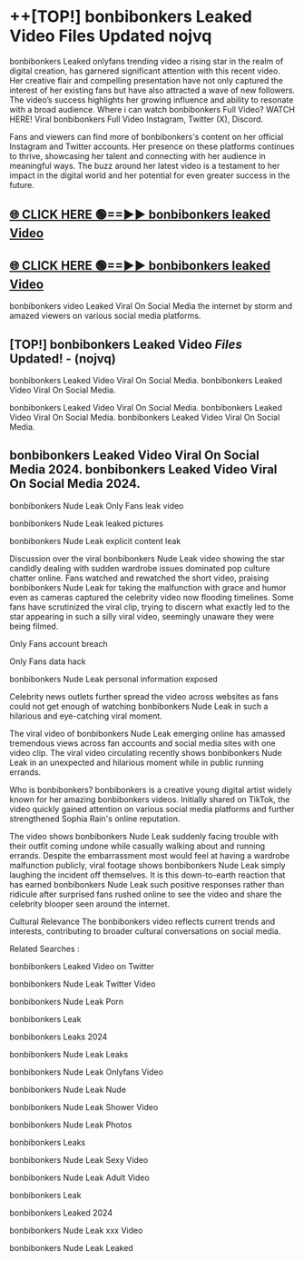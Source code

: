 # ++[TOP!] bonbibonkers Leaked Video Files Updated nojvq<br>

bonbibonkers Leaked onlyfans trending video a rising star in the realm of digital creation, has garnered significant attention with this recent video. Her creative flair and compelling presentation have not only captured the interest of her existing fans but have also attracted a wave of new followers. The video’s success highlights her growing influence and ability to resonate with a broad audience.
Where i can watch bonbibonkers Full Video? WATCH HERE! Viral bonbibonkers Full Video Instagram, Twitter (X), Discord.


Fans and viewers can find more of bonbibonkers's content on her official Instagram and Twitter accounts. Her presence on these platforms continues to thrive, showcasing her talent and connecting with her audience in meaningful ways. The buzz around her latest video is a testament to her impact in the digital world and her potential for even greater success in the future.


## [🌐 CLICK HERE 🟢==►► bonbibonkers leaked Video ](https://xnudes.xyz/go)

## [🌐 CLICK HERE 🟢==►► bonbibonkers leaked Video ](https://xnudes.xyz/go)



bonbibonkers video Leaked Viral On Social Media the internet by storm and amazed viewers on various social media platforms.


## [TOP!] bonbibonkers Leaked Video *Files* Updated! - (nojvq)

bonbibonkers Leaked Video Viral On Social Media. bonbibonkers Leaked Video Viral On Social Media.

bonbibonkers Leaked Video Viral On Social Media. bonbibonkers Leaked Video Viral On Social Media. bonbibonkers Leaked Video Viral On Social Media.


## bonbibonkers Leaked Video Viral On Social Media 2024. bonbibonkers Leaked Video Viral On Social Media 2024.
bonbibonkers Nude Leak Only Fans leak video

bonbibonkers Nude Leak leaked pictures

bonbibonkers Nude Leak explicit content leak

Discussion over the viral bonbibonkers Nude Leak video showing the star candidly dealing with sudden wardrobe issues dominated pop culture chatter online. Fans watched and rewatched the short video, praising bonbibonkers Nude Leak for taking the malfunction with grace and humor even as cameras captured the celebrity video now flooding timelines. Some fans have scrutinized the viral clip, trying to discern what exactly led to the star appearing in such a silly viral video, seemingly unaware they were being filmed.


Only Fans account breach

Only Fans data hack

bonbibonkers Nude Leak personal information exposed

Celebrity news outlets further spread the video across websites as fans could not get enough of watching bonbibonkers Nude Leak in such a hilarious and eye-catching viral moment.


The viral video of bonbibonkers Nude Leak emerging online has amassed tremendous views across fan accounts and social media sites with one video clip. The viral video circulating recently shows bonbibonkers Nude Leak in an unexpected and hilarious moment while in public running errands.


Who is bonbibonkers? bonbibonkers is a creative young digital artist widely known for her amazing bonbibonkers videos. Initially shared on TikTok, the video quickly gained attention on various social media platforms and further strengthened Sophia Rain's online reputation.

The video shows bonbibonkers Nude Leak suddenly facing trouble with their outfit coming undone while casually walking about and running errands. Despite the embarrassment most would feel at having a wardrobe malfunction publicly, viral footage shows bonbibonkers Nude Leak simply laughing the incident off themselves. It is this down-to-earth reaction that has earned bonbibonkers Nude Leak such positive responses rather than ridicule after surprised fans rushed online to see the video and share the celebrity blooper seen around the internet.

Cultural Relevance The bonbibonkers video reflects current trends and interests, contributing to broader cultural conversations on social media.

Related Searches :

bonbibonkers Leaked Video on Twitter

bonbibonkers Nude Leak Twitter Video

bonbibonkers Nude Leak Porn

bonbibonkers Leak 

bonbibonkers Leaks 2024

bonbibonkers Nude Leak Leaks

bonbibonkers Nude Leak Onlyfans Video

bonbibonkers Nude Leak Nude

bonbibonkers Nude Leak Shower Video

bonbibonkers Nude Leak Photos

bonbibonkers Leaks

bonbibonkers Nude Leak Sexy Video

bonbibonkers Nude Leak Adult Video

bonbibonkers Leak

bonbibonkers Leaked 2024

bonbibonkers Nude Leak xxx Video

bonbibonkers Nude Leak Leaked